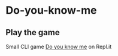 # Do-you-know-me

## Play the game

Small CLI game [Do you know me](https://replit.com/@Amar9/ex14-game#index.js) on Repl.it
